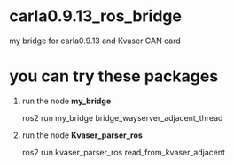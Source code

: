# carla0.9.13_ros_bridge
my bridge for carla0.9.13 and Kvaser CAN card
# you can try these packages
1. run the node  **my_bridge** 

    ros2 run my_bridge bridge_wayserver_adjacent_thread

2. run the node **Kvaser_parser_ros**

    ros2 run kvaser_parser_ros read_from_kvaser_adjacent
